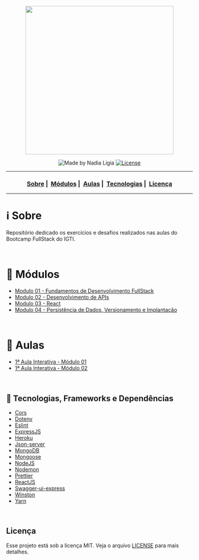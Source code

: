 <p align="center">
  <img src="assets/logo.jpeg" width="400">
</p>

<p align="center">
  <img alt="Made by Nadia Ligia" src="https://img.shields.io/badge/made%20by-Nadia%20Ligia-informational">
  
  <a href="license.md">
  <img alt="License" src="https://img.shields.io/badge/License-MIT-informational">
  </a>
</p>

___

<h3 align="center">
  <a href="#information_source-sobre">Sobre</a>&nbsp;|&nbsp;
  <a href="#book-modulos">Módulos</a>&nbsp;|&nbsp;
  <a href="#book-aulas">Aulas</a>&nbsp;|&nbsp;
  <a href="#rocket-tecnologias-frameworks-dependencias">Tecnologias</a>&nbsp;|&nbsp;
  <a href="#licença">Licença</a>
</h3>

___

# :information_source: Sobre

Repositório dedicado os exercícios e desafios realizados nas aulas do Bootcamp FullStack do IGTI.

<br>

# :book: Módulos

- [Modulo 01 - Fundamentos de Desenvolvimento FullStack](./Modulo-01)
- [Modulo 02 - Desenvolvimento de APIs](./Modulo-02)
- [Modulo 03 - React](./Modulo-03)
- [Modulo 04 - Persistência de Dados, Versionamento e Implantação](./Modulo-04)

<br>

# :book: Aulas

- [1ª Aula Interativa - Módulo 01](./Aulas/fake-backend)
- [1ª Aula Interativa - Módulo 02](./Aulas/brasileirao)

<br>

## :rocket: Tecnologias, Frameworks e Dependências

- [Cors](https://www.npmjs.com/package/cors)
- [Dotenv](https://www.npmjs.com/package/dotenv)
- [Eslint](https://eslint.org)
- [ExpressJS](https://expressjs.com/pt-br/)
- [Heroku](https://www.heroku.com/)
- [Json-server](https://www.npmjs.com/package/json-server)
- [MongoDB](https://www.mongodb.com/)
- [Mongoose](https://www.npmjs.com/package/mongoose)
- [NodeJS](https://nodejs.org/en/)
- [Nodemon](https://www.npmjs.com/package/nodemon)
- [Prettier](https://prettier.io)
- [ReactJS](https://reactjs.org/)
- [Swagger-ui-express](https://www.npmjs.com/package/swagger-ui-express)
- [Winston](https://www.npmjs.com/package/winston)
- [Yarn](https://yarnpkg.com)

<br>

## Licença 

Esse projeto está sob a licença MIT. Veja o arquivo [LICENSE](LICENSE) para mais detalhes.